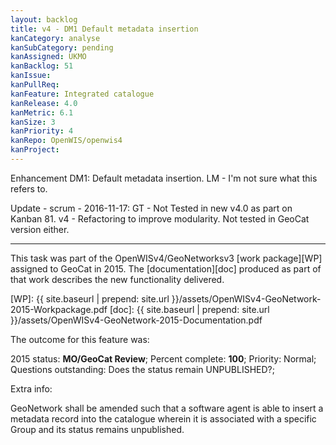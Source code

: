 ```yaml
---
layout: backlog
title: v4 - DM1 Default metadata insertion
kanCategory: analyse
kanSubCategory: pending
kanAssigned: UKMO
kanBacklog: 51
kanIssue:
kanPullReq:
kanFeature: Integrated catalogue
kanRelease: 4.0
kanMetric: 6.1
kanSize: 3
kanPriority: 4
kanRepo: OpenWIS/openwis4
kanProject:
---
```

Enhancement DM1: Default metadata insertion. LM - I'm not sure what this refers to.

Update - scrum - 2016-11-17: GT - Not Tested in new v4.0 as part on Kanban 81. v4 - Refactoring to improve modularity.
Not tested in GeoCat version either.

---

This task was part of the OpenWISv4/GeoNetworksv3 [work package][WP] assigned to GeoCat in 2015.  The [documentation][doc] produced as part of that work describes the new functionality delivered.

[WP]: {{ site.baseurl | prepend: site.url }}/assets/OpenWISv4-GeoNetwork-2015-Workpackage.pdf
[doc]: {{ site.baseurl | prepend: site.url }}/assets/OpenWISv4-GeoNetwork-2015-Documentation.pdf

The outcome for this feature was:

2015 status: **MO/GeoCat Review**; Percent complete: **100**; Priority: Normal; Questions outstanding: Does the status remain UNPUBLISHED?;

Extra info:

GeoNetwork shall be amended such that a software agent is able to insert a metadata record into the catalogue wherein it is associated with a specific Group and its status remains unpublished.
